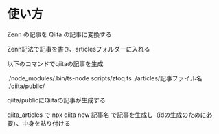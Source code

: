 # 使い方

Zenn の記事を Qiita の記事に変換する

Zenn記法で記事を書き、articlesフォルダーに入れる

以下のコマンドでqiitaの記事を生成

./node_modules/.bin/ts-node scripts/ztoq.ts ./articles/記事ファイル名 ./qiita/public/

qiita/publicにQiitaの記事が生成する

qiita_articles で npx qiita new 記事名 で記事を生成し（idの生成のために必要）、中身を貼り付ける